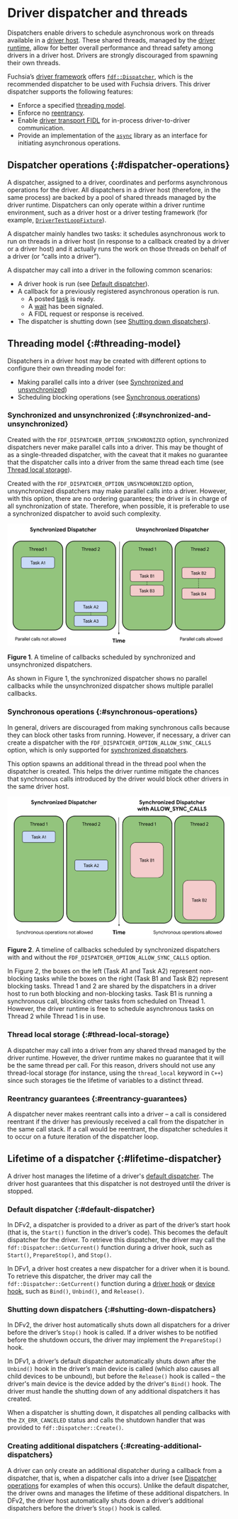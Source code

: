 # Driver dispatcher and threads

Dispatchers enable drivers to schedule asynchronous work on threads available
in a [driver host][driver-host]. These shared threads, managed by the
[driver runtime][driver-runtime], allow for better overall performance and
thread safety among drivers in a driver host. Drivers are strongly discouraged
from spawning their own threads.

Fuchsia’s [driver framework][driver-framework] offers
[`fdf::Dispatcher`][fdf-dispatcher], which is the recommended dispatcher to be
used with Fuchsia drivers. This driver dispatcher supports the following
features:

- Enforce a specified [threading model](#threading-model).
- Enforce no [reentrancy](#reentrancy-guarantees).
- Enable [driver transport FIDL][driver-transport] for in-process
  driver-to-driver communication.
- Provide an implementation of the [`async`][async-lib] library as an interface
  for initiating asynchronous operations.

## Dispatcher operations {:#dispatcher-operations}

A dispatcher, assigned to a driver, coordinates and performs asynchronous
operations for the driver. All dispatchers in a driver host (therefore, in the
same process) are backed by a pool of shared threads managed by the
driver runtime. Dispatchers can only operate within a driver runtime environment,
such as a driver host or a driver testing framework (for example,
[`DriverTestLoopFixture`][driver-test-loop-fixture]).

A dispatcher mainly handles two tasks: it schedules asynchronous work to run on
threads in a driver host (in response to a callback created by a driver or a
driver host) and it actually runs the work on those threads on behalf of
a driver (or “calls into a driver”).

A dispatcher may call into a driver in the following common scenarios:

- A driver hook is run (see [Default dispatcher](#default-dispatcher)).
- A callback for a previously registered asynchronous operation is run.
  - A posted [task][async-cpp-task] is ready.
  - A [wait][async-cpp-wait] has been signaled.
  - A FIDL request or response is received.
- The dispatcher is shutting down
  (see [Shutting down dispatchers](#shutting-down-dispatchers)).

## Threading model {:#threading-model}

Dispatchers in a driver host may be created with different options to configure
their own threading model for:

- Making parallel calls into a driver
  (see [Synchronized and unsynchronized](#synchronized-and-unsynchronized))
- Scheduling blocking operations
  (see [Synchronous operations](#synchronous-operations))

### Synchronized and unsynchronized {:#synchronized-and-unsynchronized}

Created with the `FDF_DISPATCHER_OPTION_SYNCHRONIZED` option, synchronized
dispatchers never make parallel calls into a driver. This may be thought of as a
single-threaded dispatcher, with the caveat that it makes no guarantee that the
dispatcher calls into a driver from the same thread each time
(see [Thread local storage](#thread-local-storage)).

Created with the `FDF_DISPATCHER_OPTION_UNSYNCHRONIZED` option, unsynchronized
dispatchers may make parallel calls into a driver. However, with this option,
there are no ordering guarantees; the driver is in charge of all synchronization
of state. Therefore, when possible, it is preferable to use a synchronized
dispatcher to avoid such complexity.

![Threading model](images/diagram-driver-dispatcher-01.svg "Diagram comparing callbacks scheduled by synchronized and unsynchronized dispatchers")

<!--
Diagram source: https://docs.google.com/drawings/d/1WjTg6I-sk-ByDnrDlCq4Nv4uYzVIPpKsSI444QqFK04/edit?usp=sharing&resourcekey=0-bX0UaNyWTzqSqE7XKWfVgA
-->

**Figure 1**. A timeline of callbacks scheduled by synchronized and
unsynchronized dispatchers.

As shown in Figure 1, the synchronized dispatcher shows no parallel callbacks
while the unsynchronized dispatcher shows multiple parallel callbacks.

### Synchronous operations {:#synchronous-operations}

In general, drivers are discouraged from making synchronous calls because
they can block other tasks from running. However, if necessary, a driver
can create a dispatcher with the `FDF_DISPATCHER_OPTION_ALLOW_SYNC_CALLS`
option, which is only supported for
[synchronized dispatchers](#synchronized-and-unsynchronized).

This option spawns an additional thread in the thread pool when the dispatcher
is created. This helps the driver runtime mitigate the chances that synchronous
calls introduced by the driver would block other drivers in the same driver
host.

![Blocking tasks](images/diagram-driver-dispatcher-02.svg "Diagram comparing blocking and non-blocking tasks")

**Figure 2**. A timeline of callbacks scheduled by synchronized dispatchers with
and without the `FDF_DISPATCHER_OPTION_ALLOW_SYNC_CALLS` option.

<!--
Diagram source: https://docs.google.com/drawings/d/1fsB-vqWmZH3bEws9BqbzFvlsTVK1nswp800xziZ4-dE/edit?usp=sharing&resourcekey=0-ZbRByhe4aSIDK6iIsNueFA
-->

In Figure 2, the boxes on the left (Task A1 and Task A2) represent non-blocking
tasks while the boxes on the right (Task B1 and Task B2) represent blocking
tasks. Thread 1 and 2 are shared by the dispatchers in a driver host to run both
blocking and non-blocking tasks. Task B1 is running a synchronous call, blocking
other tasks from scheduled on Thread 1. However, the driver runtime is free to
schedule asynchronous tasks on Thread 2 while Thread 1 is in use.

### Thread local storage {:#thread-local-storage}

A dispatcher may call into a driver from any shared thread managed by the driver
runtime. However, the driver runtime makes no guarantee that it will be the same
thread per call. For this reason, drivers should not use any thread-local
storage (for instance, using the `thread_local` keyword in `C++`) since such
storages tie the lifetime of variables to a distinct thread.

### Reentrancy guarantees {:#reentrancy-guarantees}

A dispatcher never makes reentrant calls into a driver – a call is considered
reentrant if the driver has previously received a call from the dispatcher in
the same call stack. If a call would be reentrant, the dispatcher schedules it
to occur on a future iteration of the dispatcher loop.

## Lifetime of a dispatcher {:#lifetime-dispatcher}

A driver host manages the lifetime of a driver's
[default dispatcher](#default-dispatcher). The driver host guarantees that this
dispatcher is not destroyed until the driver is stopped.

### Default dispatcher {:#default-dispatcher}

In DFv2, a dispatcher is provided to a driver as part of the driver’s start hook
(that is, the `Start()` function in the driver’s code). This becomes the default
dispatcher for the driver. To retrieve this dispatcher, the driver may call the
`fdf::Dispatcher::GetCurrent()` function during a driver hook, such as
`Start()`, `PrepareStop()`, and `Stop()`.

In DFv1, a driver host creates a new dispatcher for a driver when it is bound.
To retrieve this dispatcher, the driver may call the
`fdf::Dispatcher::GetCurrent()` function during a [driver hook][driver-hook] or
[device hook][device-hook], such as `Bind()`, `Unbind()`, and `Release()`.

### Shutting down dispatchers {:#shutting-down-dispatchers}

In DFv2, the driver host automatically shuts down all dispatchers for a driver
before the driver’s `Stop()` hook is called. If a driver wishes to be notified
before the shutdown occurs, the driver may implement the `PrepareStop()` hook.

In DFv1, a driver’s default dispatcher automatically shuts down after the
`Unbind()` hook in the driver’s main device is called (which also causes all
child devices to be unbound), but before the `Release()` hook is called – the
driver's main device is the device added by the driver's `Bind()` hook. The
driver must handle the shutting down of any additional dispatchers it has created.

When a dispatcher is shutting down, it dispatches all pending callbacks with the
`ZX_ERR_CANCELED` status and calls the shutdown handler that was provided to
`fdf::Dispatcher::Create()`.

### Creating additional dispatchers {:#creating-additional-dispatchers}

A driver can only create an additional dispatcher during a callback from a
dispatcher, that is, when a dispatcher calls into a driver (see
[Dispatcher operations](#dispatcher-operations) for examples of when this occurs).
Unlike the default dispatcher, the driver owns and manages the lifetime of these
additional dispatchers. In DFv2, the driver host automatically shuts down a
driver’s additional dispatchers before the driver’s `Stop()` hook is called.

<!-- Reference links -->

[driver-host]: /docs/concepts/drivers/driver_framework.md#driver_host
[driver-framework]: /docs/concepts/drivers/driver_framework.md
[fdf-dispatcher]: https://cs.opensource.google/fuchsia/fuchsia/+/main:sdk/lib/driver/runtime/include/lib/fdf/cpp/dispatcher.h
[driver-transport]: /docs/development/languages/fidl/tutorials/cpp/topics/driver-transport.md
[async-lib]: https://cs.opensource.google/fuchsia/fuchsia/+/main:/zircon/system/ulib/async/README.md
[driver-runtime]: /docs/concepts/drivers/driver_framework.md#driver_runtime
[driver-test-loop-fixture]: https://cs.opensource.google/fuchsia/fuchsia/+/main:sdk/lib/driver/runtime/testing/loop_fixture/test_loop_fixture.h
[async-cpp-task]: http://cs/fuchsia/zircon/system/ulib/async/include/lib/async/cpp/task.h
[async-cpp-wait]: http://cs/fuchsia/zircon/system/ulib/async/include/lib/async/cpp/wait.h
[driver-hook]: http://cs/fuchsia/src/lib/ddk/include/lib/ddk/driver.h
[device-hook]: http://cs/fuchsia/src/lib/ddk/include/lib/ddk/device.h
